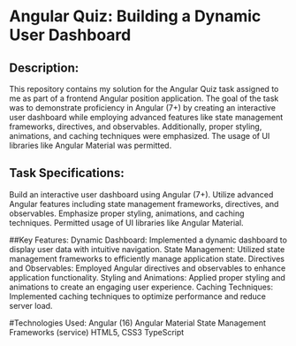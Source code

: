 # Angular Quiz: Building a Dynamic User Dashboard

## Description:
This repository contains my solution for the Angular Quiz task assigned to me as part of a frontend Angular position application. The goal of the task was to demonstrate proficiency in Angular (7+) by creating an interactive user dashboard while employing advanced features like state management frameworks, directives, and observables. Additionally, proper styling, animations, and caching techniques were emphasized. The usage of UI libraries like Angular Material was permitted.

## Task Specifications:
Build an interactive user dashboard using Angular (7+).
Utilize advanced Angular features including state management frameworks, directives, and observables.
Emphasize proper styling, animations, and caching techniques.
Permitted usage of UI libraries like Angular Material.

##Key Features:
Dynamic Dashboard: Implemented a dynamic dashboard to display user data with intuitive navigation.
State Management: Utilized state management frameworks to efficiently manage application state.
Directives and Observables: Employed Angular directives and observables to enhance application functionality.
Styling and Animations: Applied proper styling and animations to create an engaging user experience.
Caching Techniques: Implemented caching techniques to optimize performance and reduce server load.

#Technologies Used:
Angular (16)
Angular Material
State Management Frameworks (service)
HTML5, CSS3
TypeScript

